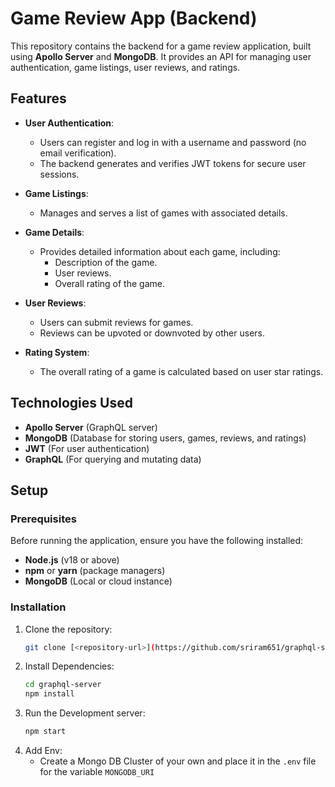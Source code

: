 # Game Review App (Backend)

This repository contains the backend for a game review application, built using **Apollo Server** and **MongoDB**. It provides an API for managing user authentication, game listings, user reviews, and ratings.

## Features

- **User Authentication**:
  - Users can register and log in with a username and password (no email verification).
  - The backend generates and verifies JWT tokens for secure user sessions.

- **Game Listings**:
  - Manages and serves a list of games with associated details.

- **Game Details**:
  - Provides detailed information about each game, including:
    - Description of the game.
    - User reviews.
    - Overall rating of the game.

- **User Reviews**:
  - Users can submit reviews for games.
  - Reviews can be upvoted or downvoted by other users.

- **Rating System**:
  - The overall rating of a game is calculated based on user star ratings.

## Technologies Used

- **Apollo Server** (GraphQL server)
- **MongoDB** (Database for storing users, games, reviews, and ratings)
- **JWT** (For user authentication)
- **GraphQL** (For querying and mutating data)

## Setup

### Prerequisites

Before running the application, ensure you have the following installed:

- **Node.js** (v18 or above)
- **npm** or **yarn** (package managers)
- **MongoDB** (Local or cloud instance)

### Installation

1. Clone the repository:
   ```bash
   git clone [<repository-url>](https://github.com/sriram651/graphql-server.git)
   ```
2. Install Dependencies:
   ```bash
   cd graphql-server
   npm install
   ```
3. Run the Development server:
   ```bash
   npm start
   ```
4. Add Env:
   - Create a Mongo DB Cluster of your own and place it in the `.env` file for the variable `MONGODB_URI`
